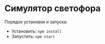 # Симулятор светофора

Порядок установки и запуска:

- Установить: `npm install`
- Запустить: `npm start`
